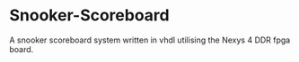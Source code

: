 # Snooker-Scoreboard
A snooker scoreboard system written in vhdl utilising the Nexys 4 DDR fpga board.
